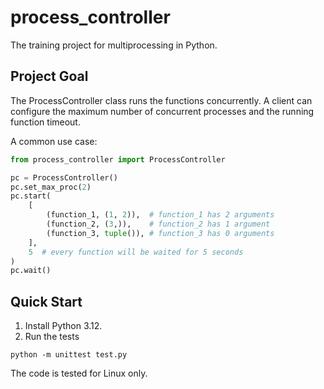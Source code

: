 # process_controller
The training project for multiprocessing in Python.

## Project Goal
The ProcessController class runs the functions concurrently.
A client can configure the maximum number of concurrent processes and 
the running function timeout.

A common use case:
```python
from process_controller import ProcessController

pc = ProcessController()
pc.set_max_proc(2)
pc.start(
    [
        (function_1, (1, 2)),  # function_1 has 2 arguments
        (function_2, (3,)),    # function_2 has 1 argument
        (function_3, tuple()), # function_3 has 0 arguments
    ],
    5  # every function will be waited for 5 seconds
)
pc.wait()
```

## Quick Start
1. Install Python 3.12.
2. Run the tests
```shell
python -m unittest test.py
```
The code is tested for Linux only.